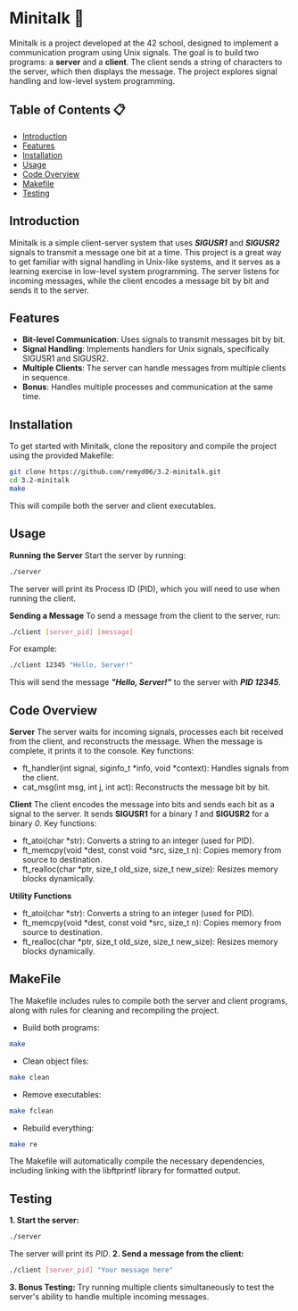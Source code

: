 # Minitalk 📡

Minitalk is a project developed at the 42 school, designed to implement a communication program using Unix signals. The goal is to build two programs: a **server** and a **client**. The client sends a string of characters to the server, which then displays the message. The project explores signal handling and low-level system programming.

## Table of Contents 📋

- [Introduction](#introduction)
- [Features](#features)
- [Installation](#installation)
- [Usage](#usage)
- [Code Overview](#code-overview)
- [Makefile](#makefile)
- [Testing](#testing)

## Introduction

Minitalk is a simple client-server system that uses ***SIGUSR1*** and ***SIGUSR2*** signals to transmit a message one bit at a time. This project is a great way to get familiar with signal handling in Unix-like systems, and it serves as a learning exercise in low-level system programming. The server listens for incoming messages, while the client encodes a message bit by bit and sends it to the server.

## Features

- **Bit-level Communication**: Uses signals to transmit messages bit by bit.
- **Signal Handling**: Implements handlers for Unix signals, specifically SIGUSR1 and SIGUSR2.
- **Multiple Clients**: The server can handle messages from multiple clients in sequence.
- **Bonus**: Handles multiple processes and communication at the same time.

## Installation

To get started with Minitalk, clone the repository and compile the project using the provided Makefile:

```bash
git clone https://github.com/remyd06/3.2-minitalk.git
cd 3.2-minitalk
make
```
This will compile both the server and client executables.

## Usage

**Running the Server**
Start the server by running:

```bash
./server
```
The server will print its Process ID (PID), which you will need to use when running the client.

**Sending a Message**
To send a message from the client to the server, run:
```bash
./client [server_pid] [message]
```
For example:
```bash
./client 12345 "Hello, Server!"
```
This will send the message ***"Hello, Server!"*** to the server with ***PID 12345***.

## Code Overview

**Server**
The server waits for incoming signals, processes each bit received from the client, and reconstructs the message. When the message is complete, it prints it to the console.
Key functions:
- ft_handler(int signal, siginfo_t *info, void *context): Handles signals from the client.
- cat_msg(int msg, int j, int act): Reconstructs the message bit by bit.

**Client**
The client encodes the message into bits and sends each bit as a signal to the server. It sends **SIGUSR1** for a binary *1* and **SIGUSR2** for a binary *0*.
Key functions:
- ft_atoi(char *str): Converts a string to an integer (used for PID).
- ft_memcpy(void *dest, const void *src, size_t n): Copies memory from source to destination.
- ft_realloc(char *ptr, size_t old_size, size_t new_size): Resizes memory blocks dynamically.

**Utility Functions**
- ft_atoi(char *str): Converts a string to an integer (used for PID).
- ft_memcpy(void *dest, const void *src, size_t n): Copies memory from source to destination.
- ft_realloc(char *ptr, size_t old_size, size_t new_size): Resizes memory blocks dynamically.

## MakeFile

The Makefile includes rules to compile both the server and client programs, along with rules for cleaning and recompiling the project.
- Build both programs:
```bash
make
```
- Clean object files:
```bash
make clean
```
- Remove executables:
```bash
make fclean
```
- Rebuild everything:
```bash
make re
```
The Makefile will automatically compile the necessary dependencies, including linking with the libftprintf library for formatted output.

## Testing
**1. Start the server:**
```bash
./server
```
The server will print its *PID*.
**2. Send a message from the client:**
```bash
./client [server_pid] "Your message here"
```
**3. Bonus Testing:**
Try running multiple clients simultaneously to test the server's ability to handle multiple incoming messages.



  




